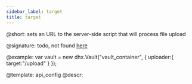 ```yaml
---
sidebar_label: target
title: target
---          
```


@short: sets an URL to the server-side script that will process file upload

@signature: todo, not found [here](https://cdn.dhtmlx.com/suite/pro/edge/types/ts-uploader/sources/types.d.ts)

@example:
var vault = new dhx.Vault("vault_container", { 
    uploader:{	
    	target:"/upload"
    }
});

@template:	api_config
@descr:
